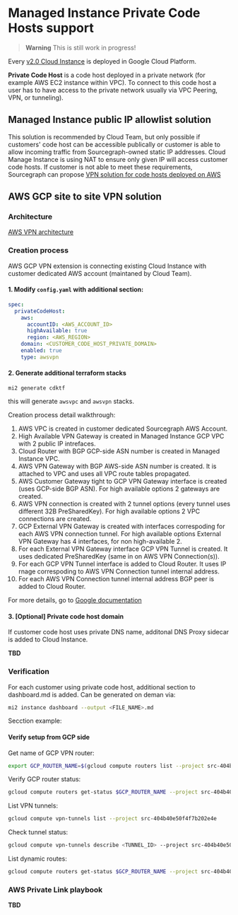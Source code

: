 # Managed Instance Private Code Hosts support

> **Warning**
> This is still work in progress!

Every [v2.0 Cloud Instance](../v2.0/index.md) is deployed in Google Cloud Platform.

**Private Code Host** is a code host deployed in a private network (for example AWS EC2 instance within VPC). To connect to this code host a user has to have access to the private network usually via VPC Peering, VPN, or tunneling).

## Managed Instance public IP allowlist solution

This solution is recommended by Cloud Team, but only possible if customers' code host can be accessible publically or customer is able to allow incoming traffic from Sourcegraph-owned static IP addresses.
Cloud Manage Instance is using NAT to ensure only given IP will access customer code hosts.
If customer is not able to meet these requirements, Sourcegraph can propose [VPN solution for code hosts deployed on AWS](#aws-gcp-site-to-site-vpn-solution)

## AWS GCP site to site VPN solution

### Architecture

[AWS VPN architecture](https://app.excalidraw.com/s/4Dr1S6qmmY7/4L5TAaxiYAy)

### Creation process

AWS GCP VPN extension is connecting existing Cloud Instance with customer dedicated AWS account (maintaned by Cloud Team).

#### 1. Modify `config.yaml` with additional section:

```yaml
spec:
  privateCodeHost:
    aws:
      accountID: <AWS_ACCOUNT_ID>
      highAvailable: true
      region: <AWS_REGION>
    domain: <CUSTOMER_CODE_HOST_PRIVATE_DOMAIN>
    enabled: true
    type: awsvpn
```

#### 2. Generate additional terraform stacks

```
mi2 generate cdktf
```

this will generate `awsvpc` and `awsvpn` stacks.

Creation process detail walkthrough:

1. AWS VPC is created in customer dedicated Sourcegraph AWS Account.
1. High Available VPN Gateway is created in Managed Instance GCP VPC with 2 public IP intrefaces.
1. Cloud Router with BGP GCP-side ASN number is created in Managed Instance VPC.
1. AWS VPN Gateway with BGP AWS-side ASN number is created. It is attached to VPC and uses all VPC route tables propagated.
1. AWS Customer Gateway tight to GCP VPN Gateway interface is created (uses GCP-side BGP ASN). For high available options 2 gateways are created.
1. AWS VPN connection is created with 2 tunnel options (every tunnel uses different 32B PreSharedKey). For high available options 2 VPC connections are created.
1. GCP External VPN Gateway is created with interfaces correspoding for each AWS VPN connection tunnel. For high available options External VPN Gateway has 4 interfaces, for non high-available 2.
1. For each External VPN Gateway interface GCP VPN Tunnel is created. It uses dedicated PreSharedKey (same in on AWS VPN Connection(s)).
1. For each GCP VPN Tunnel interface is added to Cloud Router. It uses IP rnage correspoding to AWS VPN Connection tunnel internal address.
1. For each AWS VPN Connection tunnel internal address BGP peer is added to Cloud Router.

For more details, go to [Google documentation](https://cloud.google.com/network-connectivity/docs/vpn/tutorials/create-ha-vpn-connections-google-cloud-aws)

#### 3. [Optional] Private code host domain

If customer code host uses private DNS name, additonal DNS Proxy sidecar is added to Cloud Instance.

**TBD**

### Verification

For each customer using private code host, additional section to dashboard.md is added.
Can be generated on deman via:

```sh
mi2 instance dashboard --output <FILE_NAME>.md
```

Secction example:

#### Verify setup from GCP side

Get name of GCP VPN router:

```bash
export GCP_ROUTER_NAME=$(gcloud compute routers list --project src-404b40e50f4f7b202e4e --filter="bgp.advertiseMode: CUSTOM"  --format=json | jq -r '.[0].name')
```

Verify GCP router status:

```bash
gcloud compute routers get-status $GCP_ROUTER_NAME --project src-404b40e50f4f7b202e4e  --region europe-west3  --format='flattened(result.bgpPeerStatus[].name, result.bgpPeerStatus[].ipAddress, result.bgpPeerStatus[].peerIpAddress)
```

List VPN tunnels:

```bash
gcloud compute vpn-tunnels list --project src-404b40e50f4f7b202e4e
```

Check tunnel status:

```bash
gcloud compute vpn-tunnels describe <TUNNEL_ID> --project src-404b40e50f4f7b202e4e --region europe-west3 --format='flattened(status,detailedStatus)'
```

List dynamic routes:

```bash
gcloud compute routers get-status $GCP_ROUTER_NAME --project src-404b40e50f4f7b202e4e --region europe-west3 --format="flattened(result.bestRoutes)"
```

### AWS Private Link playbook

**TBD**
